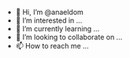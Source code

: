 - 👋 Hi, I’m @anaeldom
- 👀 I’m interested in ...
- 🌱 I’m currently learning ...
- 💞️ I’m looking to collaborate on ...
- 📫 How to reach me ...

<!---
anaeldom/anaeldom is a ✨ special ✨ repository because its `README.md` (this file) appears on your GitHub profile.
You can click the Preview link to take a look at your changes.
--->
